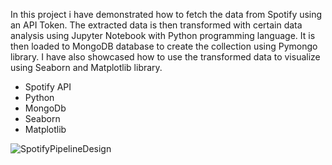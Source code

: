 In this project i have demonstrated how to fetch the data from Spotify using an API Token. The extracted data is then transformed with certain data analysis using Jupyter Notebook with Python programming language. It is then loaded to MongoDB database to create the collection using Pymongo library.
I have also showcased how to use the transformed data to visualize using Seaborn and Matplotlib library.

* Spotify API
* Python
* MongoDb
* Seaborn
* Matplotlib

![SpotifyPipelineDesign](https://user-images.githubusercontent.com/69304233/196136820-e5c93e0d-8c50-4bac-82c0-c4e1791f865d.png)

